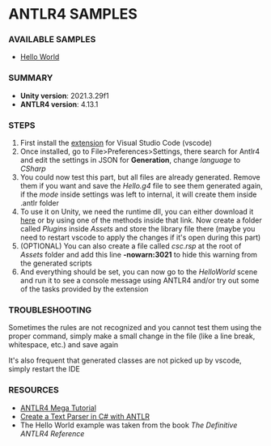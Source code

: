 # ANTLR4 SAMPLES

### AVAILABLE SAMPLES
- [Hello World](./Assets/Samples/Hello_World)

### SUMMARY
- **Unity version**: 2021.3.29f1
- **ANTLR4 version**: 4.13.1

### STEPS
1. First install the [extension](https://marketplace.visualstudio.com/items?itemName=mike-lischke.vscode-antlr4) for Visual Studio Code (vscode)
2. Once installed, go to File>Preferences>Settings, there search for Antlr4 and edit the settings in JSON for **Generation**, change *language* to *CSharp*
3. You could now test this part, but all files are already generated. Remove them if you want and save the *Hello.g4* file to see them generated again, if the *mode* inside settings was left to internal, it will create them inside .antlr folder
4. To use it on Unity, we need the runtime dll, you can either download it [here](https://www.nuget.org/packages/Antlr4.Runtime.Standard/4.13.1) or by using one of the methods inside that link.
Now create a folder called *Plugins* inside *Assets* and store the library file there (maybe you need to restart vscode to apply the changes if it's open during this part)
5. (OPTIONAL) You can also create a file called *csc.rsp* at the root of *Assets* folder and add this line **-nowarn:3021** to hide this warning from the generated scripts
6. And everything should be set, you can now go to the *HelloWorld* scene and run it to see a console message using ANTLR4 and/or try out some of the tasks provided by the extension

### TROUBLESHOOTING
Sometimes the rules are not recognized and you cannot test them using the proper command, simply make a small change in the file (like a line break, whitespace, etc.) and save again

It's also frequent that generated classes are not picked up by vscode, simply restart the IDE

### RESOURCES
- [ANTLR4 Mega Tutorial](https://tomassetti.me/antlr-mega-tutorial)
- [Create a Text Parser in C# with ANTLR](https://www.youtube.com/watch?v=lc9JlXyBG4E)
- The Hello World example was taken from the book *The Definitive ANTLR4 Reference*

